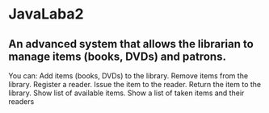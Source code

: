 # JavaLaba2
## An advanced system that allows the librarian to manage items (books, DVDs) and patrons.
You can: 
Add items (books, DVDs) to the library.
Remove items from the library.
Register a reader.
Issue the item to the reader.
Return the item to the library.
Show list of available items.
Show a list of taken items and their readers
